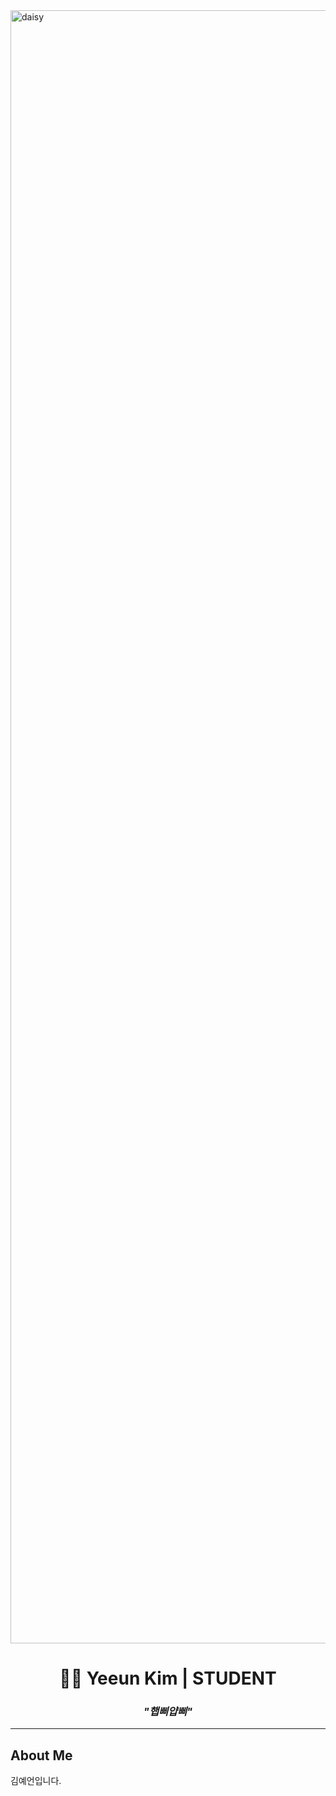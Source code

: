 <img width="4646" height="2613" alt="daisy" src="https://github.com/user-attachments/assets/c91e6bba-0eac-4f07-a045-8ed36929b4a4" />

</p>

<h1 align="center">👩‍💻 Yeeun Kim | STUDENT </h1>

<h3 align="center"><i>"햅삐얍삐"</i></h3>

<p align="center">

  <!-- Animated typing SVG -->

</p>


---

## About Me

김예언입니다.

